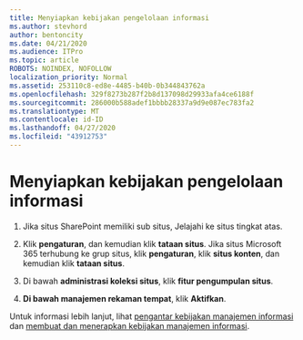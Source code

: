 ```yaml
---
title: Menyiapkan kebijakan pengelolaan informasi
ms.author: stevhord
author: bentoncity
ms.date: 04/21/2020
ms.audience: ITPro
ms.topic: article
ROBOTS: NOINDEX, NOFOLLOW
localization_priority: Normal
ms.assetid: 253110c8-ed8e-4485-b40b-0b344843762a
ms.openlocfilehash: 329f8273b287f2b8d137098d29933afa4ce6188f
ms.sourcegitcommit: 286000b588adef1bbbb28337a9d9e087ec783fa2
ms.translationtype: MT
ms.contentlocale: id-ID
ms.lasthandoff: 04/27/2020
ms.locfileid: "43912753"
---
```

# <a name="set-up-information-management-policies"></a>Menyiapkan kebijakan pengelolaan informasi

1. Jika situs SharePoint memiliki sub situs, Jelajahi ke situs tingkat atas.
    
2. Klik **pengaturan**, dan kemudian klik **tataan situs**. Jika situs Microsoft 365 terhubung ke grup situs, klik **pengaturan**, klik **situs konten**, dan kemudian klik **tataan situs**.
    
3. Di bawah **administrasi koleksi situs**, klik **fitur pengumpulan situs**.
    
4. **Di bawah manajemen rekaman tempat**, klik **Aktifkan**.
    
Untuk informasi lebih lanjut, lihat [pengantar kebijakan manajemen informasi](https://go.microsoft.com/fwlink/?linkid=404239) dan [membuat dan menerapkan kebijakan manajemen informasi](https://go.microsoft.com/fwlink/?linkid=2003916).
  

